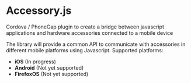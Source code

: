 Accessory.js
============

Cordova / PhoneGap plugin to create a bridge between javascript applications and hardware accessories connected to a mobile device

The library will provide a common API to communicate with accessories in different mobile platforms using Javascript. Supported platforms:
* **iOS** (In progress)
* **Android** (Not yet supported)
* **FirefoxOS** (Not yet supported)
